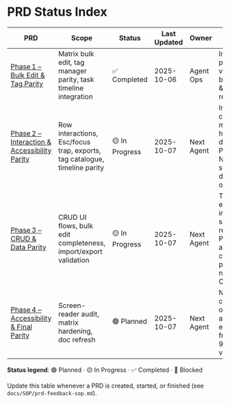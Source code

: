 # PRD Status Index

| PRD | Scope | Status | Last Updated | Owner | Notes |
| --- | --- | --- | --- | --- | --- |
| [Phase 1 – Bulk Edit & Tag Parity](Tasks/phase-1-bulk-edit-prd.md) | Matrix bulk edit, tag manager parity, task timeline integration | ✅ Completed | 2025-10-06 | Agent Ops | Implemented in parity repo; verified build/tests; docs & walkthrough refreshed. |
| [Phase 2 – Interaction & Accessibility Parity](Tasks/phase-2-accessibility-and-parity-prd.md) | Row interactions, Esc/focus trap, exports, tag catalogue, timeline parity | 🟡 In Progress | 2025-10-07 | Next Agent | Interaction gaps closed (selection mode, scheme history, dismiss/restore). Pending: NVDA/VoiceOver sweep + documentation of findings. |
| [Phase 3 – CRUD & Data Parity](Tasks/phase-3-crud-and-data-parity-prd.md) | CRUD UI flows, bulk edit completeness, import/export validation | 🟡 In Progress | 2025-10-07 | Next Agent | Tag-cap enforcement, import headers, skills/reserve replace covered. Pending: add/remove coverage, edit persistence note, remaining CSV templates. |
| [Phase 4 – Accessibility & Final Parity](Tasks/phase-4-accessibility-and-final-parity.md) | Screen-reader audit, matrix hardening, doc refresh | 🟢 Planned | 2025-10-07 | Next Agent | New scope capturing outstanding accessibility + evidence tasks from the 9o205nrhz validation. |

**Status legend**: 🟢 Planned · 🟡 In Progress · ✅ Completed · 🔴 Blocked

Update this table whenever a PRD is created, started, or finished (see `docs/SOP/prd-feedback-sop.md`).
